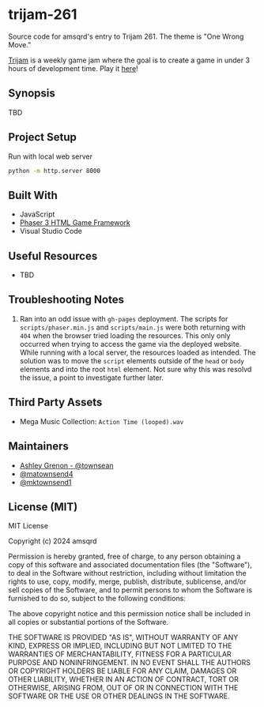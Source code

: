 # trijam-261
Source code for amsqrd's entry to Trijam 261. The theme is "One Wrong Move."

[Trijam](https://itch.io/jam/trijam-261) is a weekly game jam where the goal is to create a game in under 3 hours of development time. Play it [here](https://amsqrd.github.io/trijam-261/)!

## Synopsis

TBD

## Project Setup

Run with local web server

```bash
python -m http.server 8000
```

## Built With

* JavaScript
* [Phaser 3 HTML Game Framework](https://phaser.io/)
* Visual Studio Code

## Useful Resources

* TBD

## Troubleshooting Notes

1. Ran into an odd issue with `gh-pages` deployment. The scripts for `scripts/phaser.min.js` and `scripts/main.js` were both returning with `404` when the browser tried loading the resources. This only only occurred when trying to access the game via the deployed website. While running with a local server, the resources loaded as intended. The solution was to move the `script` elements outside of the `head` or `body` elements and into the root `html` element. Not sure why this was resolvd the issue, a point to investigate further later. 

## Third Party Assets 

* Mega Music Collection: `Action Time (looped).wav`

## Maintainers

* [Ashley Grenon - @townsean](https://github.com/townsean)
* [@matownsend4](https://github.com/matownsend4)
* [@mktownsend1](https://github.com/mktownsend1)

## License (MIT)

MIT License

Copyright (c) 2024 amsqrd

Permission is hereby granted, free of charge, to any person obtaining a copy
of this software and associated documentation files (the "Software"), to deal
in the Software without restriction, including without limitation the rights
to use, copy, modify, merge, publish, distribute, sublicense, and/or sell
copies of the Software, and to permit persons to whom the Software is
furnished to do so, subject to the following conditions:

The above copyright notice and this permission notice shall be included in all
copies or substantial portions of the Software.

THE SOFTWARE IS PROVIDED "AS IS", WITHOUT WARRANTY OF ANY KIND, EXPRESS OR
IMPLIED, INCLUDING BUT NOT LIMITED TO THE WARRANTIES OF MERCHANTABILITY,
FITNESS FOR A PARTICULAR PURPOSE AND NONINFRINGEMENT. IN NO EVENT SHALL THE
AUTHORS OR COPYRIGHT HOLDERS BE LIABLE FOR ANY CLAIM, DAMAGES OR OTHER
LIABILITY, WHETHER IN AN ACTION OF CONTRACT, TORT OR OTHERWISE, ARISING FROM,
OUT OF OR IN CONNECTION WITH THE SOFTWARE OR THE USE OR OTHER DEALINGS IN THE
SOFTWARE.
